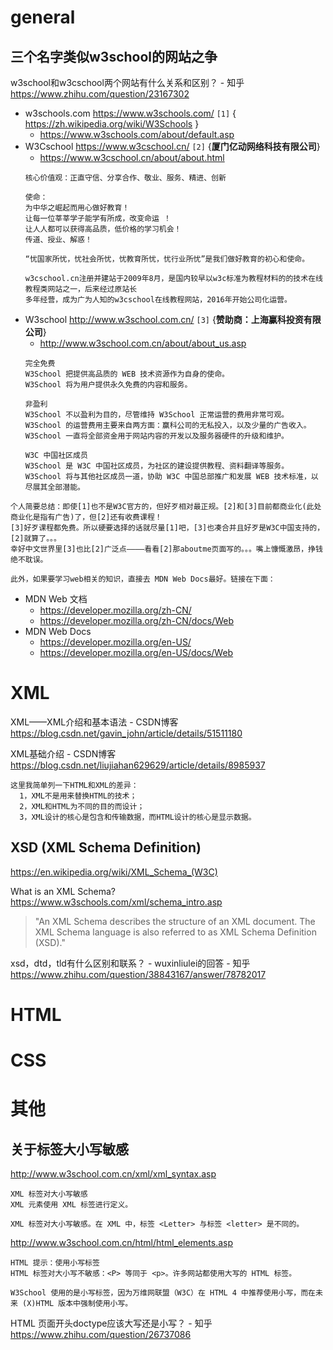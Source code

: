 
# general

## 三个名字类似w3school的网站之争

w3school和w3cschool两个网站有什么关系和区别？ - 知乎 https://www.zhihu.com/question/23167302

- w3schools.com  https://www.w3schools.com/ `[1]` { https://zh.wikipedia.org/wiki/W3Schools }
  - https://www.w3schools.com/about/default.asp
- W3Cschool  https://www.w3cschool.cn/ `[2]` {**厦门亿动网络科技有限公司**}
  - https://www.w3cschool.cn/about/about.html
  ```
  核心价值观：正直守信、分享合作、敬业、服务、精进、创新

  使命：
  为中华之崛起而用心做好教育！
  让每一位莘莘学子能学有所成，改变命运 ！
  让人人都可以获得高品质，低价格的学习机会！
  传道、授业、解惑！

  “忧国家所忧，忧社会所忧，忧教育所忧，忧行业所忧”是我们做好教育的初心和使命。
  
  w3cschool.cn注册并建站于2009年8月，是国内较早以w3c标准为教程材料的的技术在线教程类网站之一，后来经过原站长
  多年经营，成为广为人知的w3cschool在线教程网站，2016年开始公司化运营。
  ```  
- W3school  http://www.w3school.com.cn/ `[3]` {**赞助商：上海赢科投资有限公司**}
  - http://www.w3school.com.cn/about/about_us.asp
  ```
  完全免费
  W3School 把提供高品质的 WEB 技术资源作为自身的使命。
  W3School 将为用户提供永久免费的内容和服务。
  
  非盈利
  W3School 不以盈利为目的，尽管维持 W3School 正常运营的费用非常可观。
  W3School 的运营费用主要来自两方面：赢科公司的无私投入，以及少量的广告收入。
  W3School 一直将全部资金用于网站内容的开发以及服务器硬件的升级和维护。
  
  W3C 中国社区成员
  W3School 是 W3C 中国社区成员，为社区的建设提供教程、资料翻译等服务。
  W3School 将与其他社区成员一道，协助 W3C 中国总部推广和发展 WEB 技术标准，以尽展其全部潜能。
  ```
  
```
个人简要总结：即使[1]也不是W3C官方的，但好歹相对最正规。[2]和[3]目前都商业化(此处商业化是指有广告)了，但[2]还有收费课程！
[3]好歹课程都免费。所以硬要选择的话就尽量[1]吧，[3]也凑合并且好歹是W3C中国支持的，[2]就算了。。。
幸好中文世界里[3]也比[2]广泛点————看看[2]那aboutme页面写的。。。嘴上慷慨激昂，挣钱绝不耽误。

此外，如果要学习web相关的知识，直接去 MDN Web Docs最好。链接在下面：
````

- MDN Web 文档
  * https://developer.mozilla.org/zh-CN/
  * https://developer.mozilla.org/zh-CN/docs/Web
- MDN Web Docs
  * https://developer.mozilla.org/en-US/
  * https://developer.mozilla.org/en-US/docs/Web


# XML

XML——XML介绍和基本语法 - CSDN博客
https://blog.csdn.net/gavin_john/article/details/51511180

XML基础介绍 - CSDN博客
https://blog.csdn.net/liujiahan629629/article/details/8985937
```
这里我简单列一下HTML和XML的差异：
  1，XML不是用来替换HTML的技术；
  2，XML和HTML为不同的目的而设计；
  3，XML设计的核心是包含和传输数据，而HTML设计的核心是显示数据。
```

## XSD (XML Schema Definition)

https://en.wikipedia.org/wiki/XML_Schema_(W3C)

What is an XML Schema? https://www.w3schools.com/xml/schema_intro.asp
> "An XML Schema describes the structure of an XML document. The XML Schema language is also referred to as XML Schema Definition (XSD)."

xsd，dtd，tld有什么区别和联系？ - wuxinliulei的回答 - 知乎 https://www.zhihu.com/question/38843167/answer/78782017

# HTML


# CSS


# 其他

## 关于标签大小写敏感

http://www.w3school.com.cn/xml/xml_syntax.asp
```
XML 标签对大小写敏感
XML 元素使用 XML 标签进行定义。

XML 标签对大小写敏感。在 XML 中，标签 <Letter> 与标签 <letter> 是不同的。
```

http://www.w3school.com.cn/html/html_elements.asp
```
HTML 提示：使用小写标签
HTML 标签对大小写不敏感：<P> 等同于 <p>。许多网站都使用大写的 HTML 标签。

W3School 使用的是小写标签，因为万维网联盟（W3C）在 HTML 4 中推荐使用小写，而在未来 (X)HTML 版本中强制使用小写。
```

HTML 页面开头doctype应该大写还是小写？ - 知乎
https://www.zhihu.com/question/26737086
